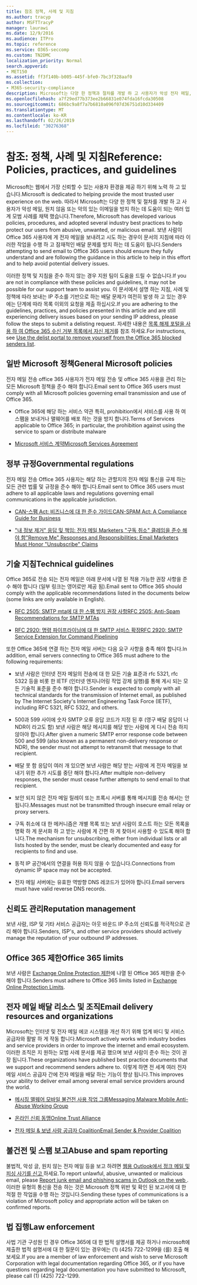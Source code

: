 ```yaml
---
title: 참조 정책, 사례 및 지침
ms.author: tracyp
author: MSFTTracyP
manager: laurawi
ms.date: 12/9/2016
ms.audience: ITPro
ms.topic: reference
ms.service: O365-seccomp
ms.custom: TN2DMC
localization_priority: Normal
search.appverid:
- MET150
ms.assetid: ff3f140b-b005-445f-bfe0-7bc3f328aaf0
ms.collection:
- M365-security-compliance
description: Microsoft는 다양 한 정책과 절차를 개발 하 고 사용자가 악성 전자 메일, 원치 않는 이메일 또는 악의적으로 보호 하는 데 도움이 되는 몇 가지 업계 모범 사례를 채택 했습니다.
ms.openlocfilehash: a7f29ed77b373ee2b66831e074fda16fcda30508
ms.sourcegitcommit: 686bc9a8f7a7b6810a096f07d36751d10d334409
ms.translationtype: MT
ms.contentlocale: ko-KR
ms.lasthandoff: 02/26/2019
ms.locfileid: "30276368"
---
```

# <a name="reference-policies-practices-and-guidelines"></a><span data-ttu-id="68fa4-103">참조: 정책, 사례 및 지침</span><span class="sxs-lookup"><span data-stu-id="68fa4-103">Reference: Policies, practices, and guidelines</span></span>
  
<span data-ttu-id="68fa4-104">Microsoft는 웹에서 가장 신뢰할 수 있는 사용자 환경을 제공 하기 위해 노력 하 고 있습니다.</span><span class="sxs-lookup"><span data-stu-id="68fa4-104">Microsoft is dedicated to helping provide the most trusted user experience on the web.</span></span> <span data-ttu-id="68fa4-105">따라서 Microsoft는 다양 한 정책 및 절차를 개발 하 고 사용자가 악성 메일, 원치 않음 또는 악의 있는 이메일을 방지 하는 데 도움이 되는 여러 업계 모범 사례를 채택 했습니다.</span><span class="sxs-lookup"><span data-stu-id="68fa4-105">Therefore, Microsoft has developed various policies, procedures, and adopted several industry best practices to help protect our users from abusive, unwanted, or malicious email.</span></span> <span data-ttu-id="68fa4-106">보낸 사람이 Office 365 사용자에 게 전자 메일을 보내려고 시도 하는 경우이 문서의 지침에 따라 이러한 작업을 수행 하 고 잠재적인 배달 문제를 방지 하는 데 도움이 됩니다.</span><span class="sxs-lookup"><span data-stu-id="68fa4-106">Senders attempting to send email to Office 365 users should ensure they fully understand and are following the guidance in this article to help in this effort and to help avoid potential delivery issues.</span></span>
  
<span data-ttu-id="68fa4-107">이러한 정책 및 지침을 준수 하지 않는 경우 지원 팀이 도움을 드릴 수 없습니다.</span><span class="sxs-lookup"><span data-stu-id="68fa4-107">If you are not in compliance with these policies and guidelines, it may not be possible for our support team to assist you.</span></span> <span data-ttu-id="68fa4-108">이 문서에서 설명 하는 지침, 사례 및 정책에 따라 보내는 IP 주소를 기반으로 하는 배달 문제가 여전히 발생 하 고 있는 경우에는 단계에 따라 목록 이외의 요청을 제출 하십시오.</span><span class="sxs-lookup"><span data-stu-id="68fa4-108">If you are adhering to the guidelines, practices, and policies presented in this article and are still experiencing delivery issues based on your sending IP address, please follow the steps to submit a delisting request.</span></span> <span data-ttu-id="68fa4-109">자세한 내용은 [목록 해제 포털을 사용 하 여 Office 365 수신 거부 목록에서 자신 제거](use-the-delist-portal-to-remove-yourself-from-the-office-365-blocked-senders-lis.md)를 참조 하세요.</span><span class="sxs-lookup"><span data-stu-id="68fa4-109">For instructions, see [Use the delist portal to remove yourself from the Office 365 blocked senders list](use-the-delist-portal-to-remove-yourself-from-the-office-365-blocked-senders-lis.md).</span></span>
  
## <a name="general-microsoft-policies"></a><span data-ttu-id="68fa4-110">일반 Microsoft 정책</span><span class="sxs-lookup"><span data-stu-id="68fa4-110">General Microsoft policies</span></span>
<span data-ttu-id="68fa4-111"><a name="GenMsftPolicies"> </a></span><span class="sxs-lookup"><span data-stu-id="68fa4-111"></span></span>

<span data-ttu-id="68fa4-112">전자 메일 전송 office 365 사용자가 전자 메일 전송 및 office 365 사용을 관리 하는 모든 Microsoft 정책을 준수 해야 합니다.</span><span class="sxs-lookup"><span data-stu-id="68fa4-112">Email sent to Office 365 users must comply with all Microsoft policies governing email transmission and use of Office 365.</span></span>
  
- <span data-ttu-id="68fa4-113">Office 365에 해당 하는 서비스 약관 특히, prohibition에서 서비스를 사용 하 여 스팸을 보내거나 맬웨어를 배포 하는 것을 방지 합니다.</span><span class="sxs-lookup"><span data-stu-id="68fa4-113">Terms of Services applicable to Office 365; in particular, the prohibition against using the service to spam or distribute malware</span></span>
    
- [<span data-ttu-id="68fa4-114">Microsoft 서비스 계약</span><span class="sxs-lookup"><span data-stu-id="68fa4-114">Microsoft Services Agreement</span></span>](https://www.microsoft.com/servicesagreement/)
    
## <a name="governmental-regulations"></a><span data-ttu-id="68fa4-115">정부 규정</span><span class="sxs-lookup"><span data-stu-id="68fa4-115">Governmental regulations</span></span>
<span data-ttu-id="68fa4-116"><a name="GovtRegulations"> </a></span><span class="sxs-lookup"><span data-stu-id="68fa4-116"></span></span>

<span data-ttu-id="68fa4-117">전자 메일 전송 Office 365 사용자는 해당 하는 관할지의 전자 메일 통신을 규제 하는 모든 관련 법률 및 규정을 준수 해야 합니다.</span><span class="sxs-lookup"><span data-stu-id="68fa4-117">Email sent to Office 365 users must adhere to all applicable laws and regulations governing email communications in the applicable jurisdiction.</span></span>
  
- [<span data-ttu-id="68fa4-118">CAN-스팸 Act: 비즈니스에 대 한 준수 가이드</span><span class="sxs-lookup"><span data-stu-id="68fa4-118">CAN-SPAM Act: A Compliance Guide for Business</span></span>](https://www.ftc.gov/tips-advice/business-center/guidance/can-spam-act-compliance-guide-business)
    
- [<span data-ttu-id="68fa4-119">"내 정보 제거" 응답 및 책임: 전자 메일 Marketers "구독 취소" 클레임을 준수 해야 함</span><span class="sxs-lookup"><span data-stu-id="68fa4-119">"Remove Me" Responses and Responsibilities: Email Marketers Must Honor "Unsubscribe" Claims</span></span>](https://www.lawpublish.com/ftc-emai-marketers-unsubscribe-claims.mdl)
    
## <a name="technical-guidelines"></a><span data-ttu-id="68fa4-120">기술 지침</span><span class="sxs-lookup"><span data-stu-id="68fa4-120">Technical guidelines</span></span>
<span data-ttu-id="68fa4-121"><a name="TechGuidelines"> </a></span><span class="sxs-lookup"><span data-stu-id="68fa4-121"></span></span>

<span data-ttu-id="68fa4-122">Office 365로 전송 되는 전자 메일은 아래 문서에 나열 된 적용 가능한 권장 사항을 준수 해야 합니다 (일부 링크는 영어로만 제공 됨).</span><span class="sxs-lookup"><span data-stu-id="68fa4-122">Email sent to Office 365 should comply with the applicable recommendations listed in the documents below (some links are only available in English).</span></span>
  
- [<span data-ttu-id="68fa4-123">RFC 2505: SMTP mta에 대 한 스팸 방지 권장 사항</span><span class="sxs-lookup"><span data-stu-id="68fa4-123">RFC 2505: Anti-Spam Recommendations for SMTP MTAs</span></span>](https://www.ietf.org/rfc/rfc2505.txt)
    
- [<span data-ttu-id="68fa4-124">RFC 2920: 명령 파이프라이닝에 대 한 SMTP 서비스 확장</span><span class="sxs-lookup"><span data-stu-id="68fa4-124">RFC 2920: SMTP Service Extension for Command Pipelining</span></span>](https://www.ietf.org/rfc/rfc2920.txt)
    
<span data-ttu-id="68fa4-125">또한 Office 365에 연결 하는 전자 메일 서버는 다음 요구 사항을 충족 해야 합니다.</span><span class="sxs-lookup"><span data-stu-id="68fa4-125">In addition, email servers connecting to Office 365 must adhere to the following requirements:</span></span>
  
- <span data-ttu-id="68fa4-126">보낸 사람은 인터넷 전자 메일의 전송에 대 한 모든 기술 표준과 rfc 5321, rfc 5322 등을 비롯 한 IETF (인터넷 엔지니어링 작업 강제 실행)를 통해 게시 되는 모든 기술적 표준을 준수 해야 합니다.</span><span class="sxs-lookup"><span data-stu-id="68fa4-126">Sender is expected to comply with all technical standards for the transmission of Internet email, as published by The Internet Society's Internet Engineering Task Force (IETF), including RFC 5321, RFC 5322, and others.</span></span> 
    
- <span data-ttu-id="68fa4-127">500과 599 사이에 숫자 SMTP 오류 응답 코드가 지정 된 후 (영구 배달 응답이 나 NDR이 라고도 함) 보낸 사람은 해당 메시지를 해당 받는 사람에 게 다시 전송 하지 않아야 합니다.</span><span class="sxs-lookup"><span data-stu-id="68fa4-127">After given a numeric SMTP error response code between 500 and 599 (also known as a permanent non-delivery response or NDR), the sender must not attempt to retransmit that message to that recipient.</span></span>
    
- <span data-ttu-id="68fa4-128">배달 못 함 응답이 여러 개 있으면 보낸 사람은 해당 받는 사람에 게 전자 메일을 보내기 위한 추가 시도를 중단 해야 합니다.</span><span class="sxs-lookup"><span data-stu-id="68fa4-128">After multiple non-delivery responses, the sender must cease further attempts to send email to that recipient.</span></span>
    
- <span data-ttu-id="68fa4-129">보안 되지 않은 전자 메일 릴레이 또는 프록시 서버를 통해 메시지를 전송 해서는 안 됩니다.</span><span class="sxs-lookup"><span data-stu-id="68fa4-129">Messages must not be transmitted through insecure email relay or proxy servers.</span></span>
    
- <span data-ttu-id="68fa4-130">구독 취소에 대 한 메커니즘은 개별 목록 또는 보낸 사람이 호스트 하는 모든 목록을 명확 하 게 문서화 하 고 받는 사람에 게 간편 하 게 찾아서 사용할 수 있도록 해야 합니다.</span><span class="sxs-lookup"><span data-stu-id="68fa4-130">The mechanism for unsubscribing, either from individual lists or all lists hosted by the sender, must be clearly documented and easy for recipients to find and use.</span></span>
    
- <span data-ttu-id="68fa4-131">동적 IP 공간에서의 연결을 허용 하지 않을 수 있습니다.</span><span class="sxs-lookup"><span data-stu-id="68fa4-131">Connections from dynamic IP space may not be accepted.</span></span>
    
- <span data-ttu-id="68fa4-132">전자 메일 서버에는 유효한 역방향 DNS 레코드가 있어야 합니다.</span><span class="sxs-lookup"><span data-stu-id="68fa4-132">Email servers must have valid reverse DNS records.</span></span>
    
## <a name="reputation-management"></a><span data-ttu-id="68fa4-133">신뢰도 관리</span><span class="sxs-lookup"><span data-stu-id="68fa4-133">Reputation management</span></span>
<span data-ttu-id="68fa4-134"><a name="RepManagement"> </a></span><span class="sxs-lookup"><span data-stu-id="68fa4-134"></span></span>

<span data-ttu-id="68fa4-135">보낸 사람, ISP 및 기타 서비스 공급자는 아웃 바운드 IP 주소의 신뢰도를 적극적으로 관리 해야 합니다.</span><span class="sxs-lookup"><span data-stu-id="68fa4-135">Senders, ISP's, and other service providers should actively manage the reputation of your outbound IP addresses.</span></span>
  
## <a name="office-365-limits"></a><span data-ttu-id="68fa4-136">Office 365 제한</span><span class="sxs-lookup"><span data-stu-id="68fa4-136">Office 365 limits</span></span>
<span data-ttu-id="68fa4-137"><a name="sectionSection4"> </a></span><span class="sxs-lookup"><span data-stu-id="68fa4-137"></span></span>

<span data-ttu-id="68fa4-138">보낸 사람은 [Exchange Online Protection 제한](https://technet.microsoft.com/library/exchange-online-protection-limits.aspx)에 나열 된 Office 365 제한을 준수 해야 합니다.</span><span class="sxs-lookup"><span data-stu-id="68fa4-138">Senders must adhere to Office 365 limits listed in [Exchange Online Protection Limits](https://technet.microsoft.com/library/exchange-online-protection-limits.aspx).</span></span>
  
## <a name="email-delivery-resources-and-organizations"></a><span data-ttu-id="68fa4-139">전자 메일 배달 리소스 및 조직</span><span class="sxs-lookup"><span data-stu-id="68fa4-139">Email delivery resources and organizations</span></span>
<span data-ttu-id="68fa4-140"><a name="sectionSection5"> </a></span><span class="sxs-lookup"><span data-stu-id="68fa4-140"></span></span>

<span data-ttu-id="68fa4-141">Microsoft는 인터넷 및 전자 메일 에코 시스템을 개선 하기 위해 업계 바디 및 서비스 공급자와 활발 하 게 작동 합니다.</span><span class="sxs-lookup"><span data-stu-id="68fa4-141">Microsoft actively works with industry bodies and service providers in order to improve the internet and email ecosystem.</span></span> <span data-ttu-id="68fa4-142">이러한 조직은 지 원하는 모범 사례 문서를 제공 했으며 보낸 사람이 준수 하는 것이 권장 됩니다.</span><span class="sxs-lookup"><span data-stu-id="68fa4-142">These organizations have published best practice documents that we support and recommend senders adhere to.</span></span> <span data-ttu-id="68fa4-143">이렇게 하면 전 세계 여러 전자 메일 서비스 공급자 간에 전자 메일을 배달 하는 기능이 향상 됩니다.</span><span class="sxs-lookup"><span data-stu-id="68fa4-143">This improves your ability to deliver email among several email service providers around the world.</span></span>
  
- [<span data-ttu-id="68fa4-144">메시징 맬웨어 모바일 불건전 사용 작업 그룹</span><span class="sxs-lookup"><span data-stu-id="68fa4-144">Messaging Malware Mobile Anti-Abuse Working Group</span></span>](https://www.m3aawg.org/)
    
- [<span data-ttu-id="68fa4-145">온라인 신뢰 동맹</span><span class="sxs-lookup"><span data-stu-id="68fa4-145">Online Trust Alliance </span></span>](https://www.otalliance.org/resources)
    
- [<span data-ttu-id="68fa4-146">전자 메일 &amp; 보낸 사람 공급자 Coalition</span><span class="sxs-lookup"><span data-stu-id="68fa4-146">Email Sender &amp; Provider Coalition</span></span>](http://www.espcoalition.org/)
    
## <a name="abuse-and-spam-reporting"></a><span data-ttu-id="68fa4-147">불건전 및 스팸 보고</span><span class="sxs-lookup"><span data-stu-id="68fa4-147">Abuse and spam reporting</span></span>
<span data-ttu-id="68fa4-148"><a name="AbuseSpamReports"> </a></span><span class="sxs-lookup"><span data-stu-id="68fa4-148"></span></span>

<span data-ttu-id="68fa4-149">불법적, 악성 글, 원치 않는 전자 메일 등을 보고 하려면 [웹용 Outlook에서 정크 메일 및 피싱 사기를 신고 ](report-junk-email-and-phishing-scams-in-outlook-on-the-web-eop.md)하세요.</span><span class="sxs-lookup"><span data-stu-id="68fa4-149">To report unlawful, abusive, unwanted or malicious email, please [Report junk email and phishing scams in Outlook on the web ](report-junk-email-and-phishing-scams-in-outlook-on-the-web-eop.md).</span></span> <span data-ttu-id="68fa4-150">이러한 유형의 통신을 전송 하는 것은 Microsoft 정책 위반 및 확인 된 보고서에 대 한 적절 한 작업을 수행 하는 것입니다.</span><span class="sxs-lookup"><span data-stu-id="68fa4-150">Sending these types of communications is a violation of Microsoft policy and appropriate action will be taken on confirmed reports.</span></span>
  
## <a name="law-enforcement"></a><span data-ttu-id="68fa4-151">법 집행</span><span class="sxs-lookup"><span data-stu-id="68fa4-151">Law enforcement</span></span>
<span data-ttu-id="68fa4-152"><a name="sectionSection7"> </a></span><span class="sxs-lookup"><span data-stu-id="68fa4-152"></span></span>

<span data-ttu-id="68fa4-153">사법 기관 구성원 인 경우 Office 365에 대 한 법적 설명서를 제공 하거나 microsoft에 제출한 법적 설명서에 대 한 질문이 있는 경우에는 (1) (425) 722-1299을 (를) 호출 해 보세요.</span><span class="sxs-lookup"><span data-stu-id="68fa4-153">If you are a member of law enforcement and wish to serve Microsoft Corporation with legal documentation regarding Office 365, or if you have questions regarding legal documentation you have submitted to Microsoft, please call (1) (425) 722-1299.</span></span>
  

